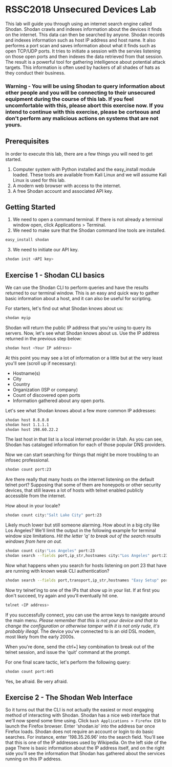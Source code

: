 # RSSC2018 Unsecured Devices Lab

This lab will guide you through using an internet search engine called Shodan. Shodan crawls and indexes information about the devices it finds on the internet. This data can then be searched by anyone. Shodan records and indexes information such as host IP address and host name. It also performs a port scan and saves information about what it finds such as open TCP/UDP ports. It tries to initiate a session with the servies listening on those open ports and then indexes the data retrieved from that session.  The result is a powerful tool for gathering intelligence about potential attack targets. This information is often used by hackers of all shades of hats as they conduct their business.

### Warning - You will be using Shodan to query information about other people and you will be connecting to their unsecured equipment during the course of this lab. If you feel uncomfortable with this, please abort this exercise now. If you intend to continue with this exercise, please be corteous and don't perform any malicious actions on systems that are not yours.

## Prerequisites

In order to execute this lab, there are a few things you will need to get started.
1. Computer system with Python installed and the easy_install module loaded. These tools are available from Kali Linux and we will assume Kali Linux is used for this lab.
2. A modern web browser with access to the internet.
3. A free Shodan account and associated API key.

## Getting Started

1. We need to open a command terminal. If there is not already a terminal window open, click Applications > Terminal.
2. We need to make sure that the Shodan command line tools are installed. 
```bash
easy_install shodan
```
3. We need to initiate our API key.
```bash
shodan init <API key>
```
## Exercise 1 - Shodan CLI basics

We can use the Shodan CLI to perform queries and have the results returned to our terminal window.  This is an easy and quick way to gather basic information about a host, and it can also be useful for scripting.

For starters, let's find out what Shodan knows about us:
```bash
shodan myip
```
Shodan will return the public IP address that you're using to query its servers.  Now, let's see what Shodan knows about us. Use the IP address returned in the previous step below:
```bash
shodan host <Your IP address>
```
At this point you may see a lot of information or a little but at the very least you'll see (scroll up if necessary):
* Hostname(s)
* City
* Country
* Organization (ISP or company)
* Count of discovered open ports
* Information gathered about any open ports.

Let's see what Shodan knows about a few more common IP addresses:
```bash
shodan host 8.8.8.8
shodan host 1.1.1.1
shodan host 198.60.22.2
```
The last host in that list is a local internet provider in Utah.  As you can see, Shodan has cataloged information for each of those popular DNS providers.

Now we can start searching for things that might be more troubling to an infosec professional.
```bash
shodan count port:23
```
Are there really that many hosts on the internet listening on the default telnet port? Supposing that some of them are honeypots or other security devices, that still leaves a lot of hosts with telnet enabled publicly accessible from the internet.  

How about in your locale?
```bash
shodan count city:"Salt Lake City" port:23
```
Likely much lower but still someone alarming. How about in a big city like Los Angeles? We'll limit the output in the following example for terminal window size limitations. *Hit the letter 'q' to break out of the search results windows from here on out.*
```bash
shodan count city:"Los Angeles" port:23
shodan search --fields port,ip_str,hostnames city:"Los Angeles" port:23 --limit 10
```
Now what happens when you search for hosts listening on port 23 that have are running with known weak CLI authentication?
```bash
shodan search --fields port,transport,ip_str,hostnames "Easy Setup" port:23 --limit 10
```
Now try telnet'ing to one of the IPs that show up in your list.  If at first you don't succeed, try again and you'll eventually hit one.
```bash
telnet <IP address>
```
If you successfully connect, you can use the arrow keys to navigate around the main menu.  *Please remember that this is not your device and that to change the configuration or otherwise tamper with it is not only rude, it's probably illeagl.*
The device you've connected to is an old DSL modem, most likely from the early 2000s.

When you're done, send the ctrl+] key combination to break out of the telnet session, and issue the 'quit' command at the prompt.

For one final scare tactic, let's perform the following query:
```bash
shodan count port:445
```
Yes, be afraid. Be very afraid.

## Exercise 2 - The Shodan Web Interface

So it turns out that the CLI is not actually the easiest or most engaging method of interacting with Shodan. Shodan has a nice web interface that we'll now spend some time using. 
Click ```bash Applications > Firefox ESR``` to launch the Firefox browser. Enter 'shodan.io' into the address bar once Firefox loads. Shodan does not require an account or login to do basic searches. For instance, enter '198.35.26.96' into the search field. You'll see that this is one of the IP addresses used by Wikipedia.  On the left side of the page There is basic information about the IP address itself, and on the right side you'll see the information that Shodan has gathered about the services running on this IP address.


